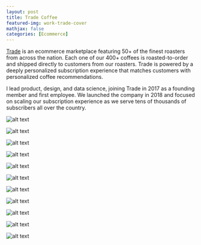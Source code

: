 ```yaml
---
layout: post
title: Trade Coffee
featured-img: work-trade-cover
mathjax: false
categories: [Ecommerce]
---
```


[Trade](https://www.drinktrade.com) is an ecommerce marketplace featuring 50+ of the finest roasters from across the nation. Each one of our 400+ coffees is roasted-to-order and shipped directly to customers from our roasters. Trade is powered by a deeply personalized subscription experience that matches customers with personalized coffee recommendations. 

I lead product, design, and data science, joining Trade in 2017 as a founding member and first employee. We launched the company in 2018 and focused on scaling our subscription experience as we serve tens of thousands of subscribers all over the country. 

![alt text](/sleek/assets/img/posts/Trade_1.png "Trade Coffee")

![alt text](/sleek/assets/img/posts/Trade_2.png "Trade Coffee")

![alt text](/sleek/assets/img/posts/Trade_3.png "Trade Coffee")

![alt text](/sleek/assets/img/posts/Trade_4.png "Trade Coffee")

![alt text](/sleek/assets/img/posts/Trade_5.png "Trade Coffee")

![alt text](/sleek/assets/img/posts/Trade_6.png "Trade Coffee")

![alt text](/sleek/assets/img/posts/Trade_7.png "Trade Coffee")

![alt text](/sleek/assets/img/posts/Trade_9.png "Trade Coffee")

![alt text](/sleek/assets/img/posts/Trade_10.png "Trade Coffee")

![alt text](/sleek/assets/img/posts/Trade_11.png "Trade Coffee")

![alt text](/sleek/assets/img/posts/Trade_12.png "Trade Coffee")